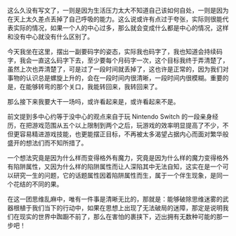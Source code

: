 这么久没有写文了，一则是因为生活压力太大不知道自己该如何自处，一则是因为在天上太久差点丢掉了自己呼吸的能力。这么说或许有点过于夸张，实际则很能代表实际的情况，如果一个人的中心过多，那么就会变成什么都是中心的情况，这样和没有中心就没有什么区别了。



今天我坐在这里，摆出一副要码字的姿态，实际我也码字了，我也知道会持续码字，我会一直这么码字下去，至少要每个月码字一次，这个目标我终于弄清楚了，虽然上次也弄清楚了，可是过了一段时间就丢掉了，这也许是正常的，因为我们对事物的认识总是螺旋上升的，会在一段时间内很清晰，一段时间内很模糊。重要的是，在能够转弯的那个关口，我能转回来，我转回来了。



那么接下来我要大干一场吗，或许看起来是，或许看起来不是。



前文提到多中心约等于没中心的观点来自于玩 Nintendo Switch 的一段亲身经历，在把游戏范围从五个以上限制到两个之后，玩游戏的效率明显提高了不少，不但更容易精进游戏技能，也更能摆正目标，不再被太多渴望占据内心而面对繁华般盛开的想法们而不知所措了。



一个想法究竟是因为什么样而变得格外有魔力，究竟是因为什么样的魔力变得格外有陷阱属性，又因为什么样的陷阱属性而让人深陷其中无法自知，这实在是一个可以研究一生的问题，它的话题属性因着陷阱属性而生，属于一个伴生现象，是同一个花结的不同的果。



在这一团思维乱麻中，唯有一件事是清晰无比的，那就是：能够破除思维迷雾的武器根植于我们当下的行动中，如果在思想上出现了无法破局的迷障，那定是说明我们在现实的世界中踟蹰不前了，那么在害怕的裹挟下，迈出拥有无数种可能的那一步吧！